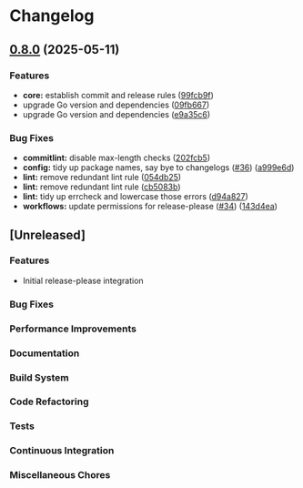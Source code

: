 # Changelog

## [0.8.0](https://github.com/tarmac-project/hord/compare/v0.7.0...v0.8.0) (2025-05-11)


### Features

* **core:** establish commit and release rules ([99fcb9f](https://github.com/tarmac-project/hord/commit/99fcb9f9498f85b806545f6ddffb9270b36aaefa))
* upgrade Go version and dependencies ([09fb667](https://github.com/tarmac-project/hord/commit/09fb667a4c326981c0d2cb94e12a04140c717041))
* upgrade Go version and dependencies ([e9a35c6](https://github.com/tarmac-project/hord/commit/e9a35c6250fb4f854f5bdfdf141d93bcb2ac69a0))


### Bug Fixes

* **commitlint:** disable max-length checks ([202fcb5](https://github.com/tarmac-project/hord/commit/202fcb5d6a07bd5adb99ab2773fe57b7079ba996))
* **config:** tidy up package names, say bye to changelogs ([#36](https://github.com/tarmac-project/hord/issues/36)) ([a999e6d](https://github.com/tarmac-project/hord/commit/a999e6d8a5c46cb0d8dcd445666f427581917c18))
* **lint:** remove redundant lint rule ([054db25](https://github.com/tarmac-project/hord/commit/054db25e0c7277933d32eea06a08c188bc8b05d8))
* **lint:** remove redundant lint rule ([cb5083b](https://github.com/tarmac-project/hord/commit/cb5083bcb68a30c729b6f650cc155b67824ac35e))
* **lint:** tidy up errcheck and lowercase those errors ([d94a827](https://github.com/tarmac-project/hord/commit/d94a827354011f8779f2f838034611741b838543))
* **workflows:** update permissions for release-please ([#34](https://github.com/tarmac-project/hord/issues/34)) ([143d4ea](https://github.com/tarmac-project/hord/commit/143d4ea0d4a9db451fb92cdd2ff16e7fba8dfc6f))

## [Unreleased]

### Features
- Initial release-please integration

### Bug Fixes

### Performance Improvements

### Documentation

### Build System

### Code Refactoring

### Tests

### Continuous Integration

### Miscellaneous Chores
